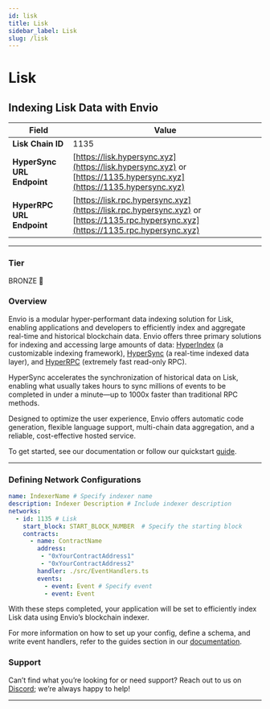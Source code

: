 ```yaml
---
id: lisk
title: Lisk
sidebar_label: Lisk
slug: /lisk
---
```


# Lisk

## Indexing Lisk Data with Envio

| **Field**                     | **Value**                                                                                          |
|-------------------------------|----------------------------------------------------------------------------------------------------|
| **Lisk Chain ID**     | 1135                                                                                            |
| **HyperSync URL Endpoint**    | [https://lisk.hypersync.xyz](https://lisk.hypersync.xyz) or [https://1135.hypersync.xyz](https://1135.hypersync.xyz) |
| **HyperRPC URL Endpoint**     | [https://lisk.rpc.hypersync.xyz](https://lisk.rpc.hypersync.xyz) or [https://1135.rpc.hypersync.xyz](https://1135.rpc.hypersync.xyz) |

---

### Tier

BRONZE 🥉

### Overview

Envio is a modular hyper-performant data indexing solution for Lisk, enabling applications and developers to efficiently index and aggregate real-time and historical blockchain data. Envio offers three primary solutions for indexing and accessing large amounts of data: [HyperIndex](/docs/HyperIndex/overview) (a customizable indexing framework), [HyperSync](/docs/HyperSync/overview) (a real-time indexed data layer), and [HyperRPC](/docs/HyperSync/overview-hyperrpc) (extremely fast read-only RPC).

HyperSync accelerates the synchronization of historical data on Lisk, enabling what usually takes hours to sync millions of events to be completed in under a minute—up to 1000x faster than traditional RPC methods.

Designed to optimize the user experience, Envio offers automatic code generation, flexible language support, multi-chain data aggregation, and a reliable, cost-effective hosted service.

To get started, see our documentation or follow our quickstart [guide](/docs/HyperIndex/contract-import).

---

### Defining Network Configurations

```yaml
name: IndexerName # Specify indexer name
description: Indexer Description # Include indexer description
networks:
  - id: 1135 # Lisk  
    start_block: START_BLOCK_NUMBER  # Specify the starting block
    contracts:
      - name: ContractName
        address:
         - "0xYourContractAddress1"
         - "0xYourContractAddress2"
        handler: ./src/EventHandlers.ts
        events:
          - event: Event # Specify event
          - event: Event
```

With these steps completed, your application will be set to efficiently index Lisk data using Envio’s blockchain indexer.

For more information on how to set up your config, define a schema, and write event handlers, refer to the guides section in our [documentation](/docs/HyperIndex/configuration-file).

### Support

Can’t find what you’re looking for or need support? Reach out to us on [Discord](https://discord.com/invite/Q9qt8gZ2fX); we’re always happy to help!

---

